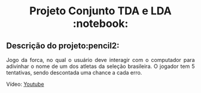<h1 align="center">Projeto Conjunto TDA e LDA :notebook:</h1>
<h2>Descrição do projeto:pencil2:</h2>
<p align="justify">Jogo da forca, no qual o usuário deve interagir com o computador para adivinhar o nome de um dos atletas da seleção brasileira. 
      O jogador tem 5 tentativas, sendo descontada uma chance a cada erro.</p>
<p>Vídeo: <a href="https://youtu.be/MCwVEcO6vbA">Youtube</a></p>

